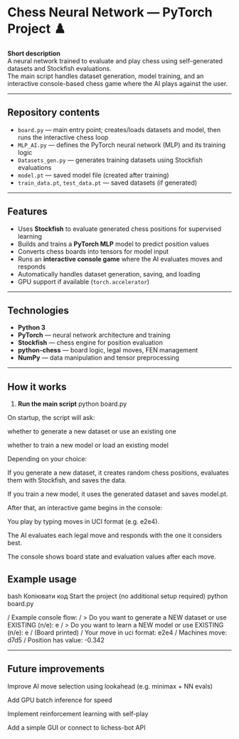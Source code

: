 # Chess Neural Network — PyTorch Project ♟️

**Short description**  
A neural network trained to evaluate and play chess using self-generated datasets and Stockfish evaluations.  
The main script handles dataset generation, model training, and an interactive console-based chess game where the AI plays against the user.

---

## Repository contents
- `board.py` — main entry point; creates/loads datasets and model, then runs the interactive chess loop  
- `MLP_AI.py` — defines the PyTorch neural network (MLP) and its training logic  
- `Datasets_gen.py` — generates training datasets using Stockfish evaluations  
- `model.pt` — saved model file (created after training)  
- `train_data.pt`, `test_data.pt` — saved datasets (if generated)  

---

## Features
- Uses **Stockfish** to evaluate generated chess positions for supervised learning  
- Builds and trains a **PyTorch MLP** model to predict position values  
- Converts chess boards into tensors for model input  
- Runs an **interactive console game** where the AI evaluates moves and responds  
- Automatically handles dataset generation, saving, and loading  
- GPU support if available (`torch.accelerator`)  

---

## Technologies
- **Python 3**  
- **PyTorch** — neural network architecture and training  
- **Stockfish** — chess engine for position evaluation  
- **python-chess** — board logic, legal moves, FEN management  
- **NumPy** — data manipulation and tensor preprocessing  

---

## How it works
1. **Run the main script**
python board.py

On startup, the script will ask:

whether to generate a new dataset or use an existing one

whether to train a new model or load an existing model

Depending on your choice:

If you generate a new dataset, it creates random chess positions, evaluates them with Stockfish, and saves the data.

If you train a new model, it uses the generated dataset and saves model.pt.

After that, an interactive game begins in the console:

You play by typing moves in UCI format (e.g. e2e4).

The AI evaluates each legal move and responds with the one it considers best.

The console shows board state and evaluation values after each move.

## Example usage
bash
Копіювати код
Start the project (no additional setup required)
python board.py

/ Example console flow:
/ > Do you want to generate a NEW dataset or use EXISTING (n/e): e
/ > Do you want to learn a NEW model or use EXISTING (n/e): e
/ (Board printed)
/ Your move in uci format: e2e4
/ Machines move: d7d5
/ Position has value: -0.342

---

## Future improvements
Improve AI move selection using lookahead (e.g. minimax + NN evals)

Add GPU batch inference for speed

Implement reinforcement learning with self-play

Add a simple GUI or connect to lichess-bot API
